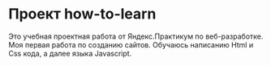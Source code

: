 # Проект how-to-learn
Это учебная проектная работа от Яндекс.Практикум по веб-разработке.
Моя первая работа по созданию сайтов. Обучаюсь написанию Html и Css кода, а далее языка Javascript.
